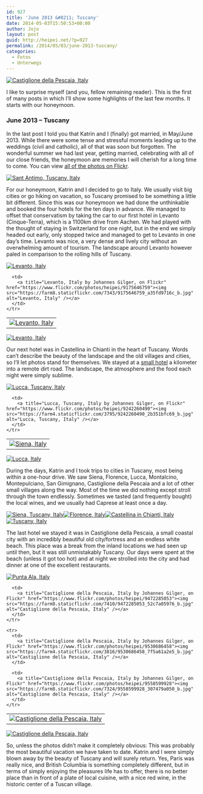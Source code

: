 ```yaml
---
id: 927
title: 'June 2013 &#8211; Tuscany'
date: 2014-05-03T15:50:53+00:00
author: Jojo
layout: post
guid: http://heipei.net/?p=927
permalink: /2014/05/03/june-2013-tuscany/
categories:
  - Fotos
  - Unterwegs
---
```

<div class="aligncenter">
  <a title="Castiglione della Pescaia, Italy by Johannes Gilger, on Flickr" href="https://www.flickr.com/photos/heipei/9558599598"><img src="https://farm6.staticflickr.com/5454/9558599598_278fdbb00d_b.jpg" alt="Castiglione della Pescaia, Italy" /></a>
</div>

I like to surprise myself (and you, fellow remaining reader). This is the first of many posts in which I&#8217;ll show some highlights of the last few months. It starts with our honeymoon.

### June 2013 &#8211; Tuscany

In the last post I told you that Katrin and I (finally) got married, in May/June 2013. While there were some tense and stressful moments leading up to the weddings (civil and catholic), all of that was soon but forgotten. The wonderful summer we had last year, getting married, celebrating with all of our close friends, the honeymoon are memories I will cherish for a long time to come. You can view [all of the photos on Flickr](https://secure.flickr.com/photos/heipei/sets/72157634414189808).

<div class="aligncenter">
  <a title="Sant Antimo, Tuscany, Italy by Johannes Gilger, on Flickr" href="https://www.flickr.com/photos/heipei/9403736812"><img src="https://farm8.staticflickr.com/7341/9403736812_97ac7a2fc5_b.jpg" alt="Sant Antimo, Tuscany, Italy" /></a>
</div>

For our honeymoon, Katrin and I decided to go to Italy. We usually visit big cities or go hiking on vacation, so Tuscany promised to be something a little bit different. Since this was our honeymoon we had done the unthinkable and booked the four hotels for the ten days in advance. We managed to offset that conservatism by taking the car to our first hotel in Levanto (Cinque-Terra), which is a 1100km drive from Aachen. We had played with the thought of staying in Switzerland for one night, but in the end we simply headed out early, only stopped twice and managed to get to Levanto in one day&#8217;s time. Levanto was nice, a very dense and lively city without an overwhelming amount of tourism. The landscape around Levanto however paled in comparison to the rolling hills of Tuscany.

<div class="aligncenter">
  <div>
    <a title="Levanto, Italy by Johannes Gilger, on Flickr" href="https://www.flickr.com/photos/heipei/9239479481"><img src="https://farm4.staticflickr.com/3756/9239479481_3a8ceded58_b.jpg" alt="Levanto, Italy" /></a>
  </div>
  
  <table>
    <tr>
      <td>
        <a title="Levanto, Italy by Johannes Gilger, on Flickr" href="https://www.flickr.com/photos/heipei/9175646337"><img src="https://farm4.staticflickr.com/3830/9175646337_d279c4a608_b.jpg" alt="Levanto, Italy" /></a>
      </td>
      
      <td>
        <a title="Levanto, Italy by Johannes Gilger, on Flickr" href="https://www.flickr.com/photos/heipei/9175646759"><img src="https://farm8.staticflickr.com/7343/9175646759_a35fd9716c_b.jpg" alt="Levanto, Italy" /></a>
      </td>
    </tr>
  </table>
  
  <div>
    <a title="Levanto, Italy by Johannes Gilger, on Flickr" href="https://www.flickr.com/photos/heipei/9203824612"><img src="https://farm4.staticflickr.com/3667/9203824612_9173518697_b.jpg" alt="Levanto, Italy" /></a>
  </div>
</div>

Our next hotel was in Castellina in Chianti in the heart of Tuscany. Words can&#8217;t describe the beauty of the landscape and the old villages and cities, so I&#8217;ll let photos stand for themselves. We stayed at a [small hotel](http://www.capovento.it/) a kilometer into a remote dirt road. The landscape, the atmosphere and the food each night were simply sublime.

<div class="aligncenter">
  <div>
    <a title="Lucca, Tuscany, Italy by Johannes Gilger, on Flickr" href="https://www.flickr.com/photos/heipei/9242259992"><img src="https://farm4.staticflickr.com/3692/9242259992_ebc2c87262_b.jpg" alt="Lucca, Tuscany, Italy" /></a>
  </div>
  
  <table>
    <tr>
      <td>
        <a title="Siena, Italy by Johannes Gilger, on Flickr" href="https://www.flickr.com/photos/heipei/9254637213"><img src="https://farm3.staticflickr.com/2814/9254637213_88e0982262_b.jpg" alt="Siena, Italy" /></a>
      </td>
      
      <td>
        <a title="Lucca, Tuscany, Italy by Johannes Gilger, on Flickr" href="https://www.flickr.com/photos/heipei/9242260490"><img src="https://farm4.staticflickr.com/3795/9242260490_2b351bfc69_b.jpg" alt="Lucca, Tuscany, Italy" /></a>
      </td>
    </tr>
  </table>
  
  <div>
    <a title="Lucca, Italy by Johannes Gilger, on Flickr" href="https://www.flickr.com/photos/heipei/9257419172"><img src="https://farm4.staticflickr.com/3708/9257419172_2627b2d165_b.jpg" alt="Lucca, Italy" /></a>
  </div>
</div>

During the days, Katrin and I took trips to cities in Tuscany, most being within a one-hour drive. We saw Siena, Florence, Lucca, Montalcino, Montepulciano, San Gimignano, Castiglione della Pescaia and a lot of other small villages along the way. Most of the time we did nothing except stroll through the town endlessly. Sometimes we tasted (and frequently bought) the local wines, and we usually had Caprese at least once a day.

<div class="aligncenter">
  <a title="Siena, Tuscany, Italy by Johannes Gilger, on Flickr" href="https://www.flickr.com/photos/heipei/9264899160"><img src="https://farm4.staticflickr.com/3744/9264899160_9ae1c318a8_b.jpg" alt="Siena, Tuscany, Italy" /></a><a title="Florence, Italy by Johannes Gilger, on Flickr" href="https://www.flickr.com/photos/heipei/9338645050"><img src="https://farm8.staticflickr.com/7445/9338645050_7d34557781_b.jpg" alt="Florence, Italy" /></a><a title="Castellina in Chianti, Italy by Johannes Gilger, on Flickr" href="https://www.flickr.com/photos/heipei/9283621174"><img src="https://farm6.staticflickr.com/5332/9283621174_fa391e78b2_b.jpg" alt="Castellina in Chianti, Italy" /></a><a title="Tuscany, Italy by Johannes Gilger, on Flickr" href="https://www.flickr.com/photos/heipei/9374203245"><img src="https://farm8.staticflickr.com/7376/9374203245_6c11b47f98_b.jpg" alt="Tuscany, Italy" /></a>
</div>

The last hotel we stayed it was in Castiglione della Pescaia, a small coastal city with an incredibly beautiful old city/fortress and an endless white beach. This place was a break from the inland locations we had seen up until then, but it was still unmistakably Tuscany. Our days were spent at the beach (unless it got too hot) and at night we strolled into the city and had dinner at one of the excellent restaurants.

<div class="aligncenter">
  <div>
    <a title="Punta Ala, Italy by Johannes Gilger, on Flickr" href="https://www.flickr.com/photos/heipei/9621514133"><img src="https://farm4.staticflickr.com/3680/9621514133_745db6137f_b.jpg" alt="Punta Ala, Italy" /></a>
  </div>
  
  <table>
    <tr>
      <td>
        <a title="Castiglione della Pescaia, Italy by Johannes Gilger, on Flickr" href="https://www.flickr.com/photos/heipei/9621513977"><img src="https://farm8.staticflickr.com/7347/9621513977_c9e5ca961e_b.jpg" alt="Castiglione della Pescaia, Italy" /></a>
      </td>
      
      <td>
        <a title="Castiglione della Pescaia, Italy by Johannes Gilger, on Flickr" href="https://www.flickr.com/photos/heipei/9472285053"><img src="https://farm8.staticflickr.com/7410/9472285053_52c7a05976_b.jpg" alt="Castiglione della Pescaia, Italy" /></a>
      </td>
    </tr>
    
    <tr>
      <td>
        <a title="Castiglione della Pescaia, Italy by Johannes Gilger, on Flickr" href="https://www.flickr.com/photos/heipei/9530686458"><img src="https://farm4.staticflickr.com/3816/9530686458_7f5a61a2e5_b.jpg" alt="Castiglione della Pescaia, Italy" /></a>
      </td>
      
      <td>
        <a title="Castiglione della Pescaia, Italy by Johannes Gilger, on Flickr" href="https://www.flickr.com/photos/heipei/9558599928"><img src="https://farm8.staticflickr.com/7324/9558599928_307479a050_b.jpg" alt="Castiglione della Pescaia, Italy" /></a>
      </td>
    </tr>
  </table>
  
  <div>
    <a title="Castiglione della Pescaia, Italy by Johannes Gilger, on Flickr" href="https://www.flickr.com/photos/heipei/9472285043"><img src="https://farm8.staticflickr.com/7291/9472285043_2c66d80e05_b.jpg" alt="Castiglione della Pescaia, Italy" /></a>
  </div>
</div>

So, unless the photos didn&#8217;t make it completely obvious: This was probably the most beautiful vacation we have taken to date. Katrin and I were simply blown away by the beauty of Tuscany and will surely return. Yes, Paris was really nice, and British Columbia is something completely different, but in terms of simply enjoying the pleasures life has to offer, there is no better place than in front of a plate of local cuisine, with a nice red wine, in the historic center of a Tuscan village.
